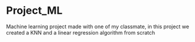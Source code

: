 # Project_ML
Machine learning project made with one of my classmate, in this project we created a KNN and a linear regression algorithm from scratch 
